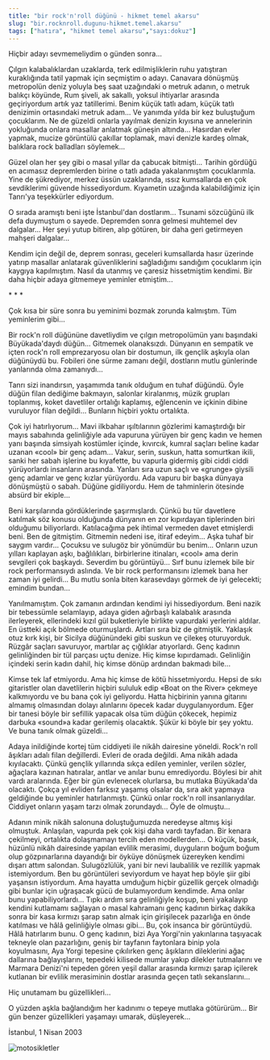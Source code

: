 ```yaml
---
title: "bir rock'n'roll düğünü - hikmet temel akarsu"
slug: "bir.rocknroll.dugunu-hikmet.temel.akarsu"
tags: ["hatıra", "hikmet temel akarsu","sayı:dokuz"]
---
```


Hiçbir adayı sevmemeliydim o günden sonra...

Çılgın kalabalıklardan uzaklarda, terk edilmişliklerin ruhu yatıştıran
kuraklığında tatil yapmak için seçmiştim o adayı. Canavara dönüşmüş
metropolün deniz yoluyla beş saat uzağındaki o metruk adanın, o metruk
balıkçı köyünde, Rum şiveli, ak sakallı, yoksul ihtiyarlar arasında
geçiriyordum artık yaz tatillerimi. Benim küçük tatlı adam, küçük tatlı
denizimin ortasındaki metruk adam... Ve yanımda yılda bir kez buluştuğum
çocuklarım. Ne de güzeldi onlarla yayılmak denizin kıyısına ve
annelerinin yokluğunda onlara masallar anlatmak güneşin altında...
Hasırdan evler yapmak, mucize görüntülü çakıllar toplamak, mavi denizle
kardeş olmak, balıklara rock balladları söylemek...

Güzel olan her şey gibi o masal yıllar da çabucak bitmişti... Tarihin
gördüğü en acımasız depremlerden birine o tatlı adada yakalanmıştım
çocuklarımla. Yine de şükrediyor, merkez üssün uzaklarında, ıssız
kumsallarda en çok sevdiklerimi güvende hissediyordum. Kıyametin
uzağında kalabildiğimiz için Tanrı'ya teşekkürler ediyordum.

O sırada aramıştı beni işte İstanbul'dan dostlarım... Tsunami sözcüğünü
ilk defa duymuştum o sayede. Depremden sonra gelmesi muhtemel dev
dalgalar... Her şeyi yutup bitiren, alıp götüren, bir daha geri
getirmeyen mahşeri dalgalar...

Kendim için değil de, deprem sonrası, geceleri kumsallarda hasır
üzerinde yatırıp masallar anlatarak güvenliklerini sağladığımı sandığım
çocuklarım için kaygıya kapılmıştım. Nasıl da utanmış ve çaresiz
hissetmiştim kendimi. Bir daha hiçbir adaya gitmemeye
yeminler etmiştim...

\* \* \*

Çok kısa bir süre sonra bu yeminimi bozmak zorunda kalmıştım. Tüm
yeminlerim gibi...

Bir rock'n roll düğününe davetliydim ve çılgın metropolümün yanı
başındaki Büyükada'daydı düğün... Gitmemek olanaksızdı. Dünyanın en
sempatik ve içten rock'n roll emprezaryosu olan bir dostumun, ilk
gençlik aşkıyla olan düğünüydü bu. Fobileri öne sürme zamanı değil,
dostların mutlu günlerinde yanlarında olma zamanıydı...

Tanrı sizi inandırsın, yaşamımda tanık olduğum en tuhaf düğündü. Öyle
düğün filan dediğime bakmayın, salonlar kiralanmış, müzik grupları
toplanmış, koket davetliler ortalığı kaplamış, eğlencenin ve içkinin
dibine vuruluyor filan değildi... Bunların hiçbiri yoktu ortalıkta.

Çok iyi hatırlıyorum... Mavi ilkbahar ışıltılarının gözlerimi
kamaştırdığı bir mayıs sabahında gelinliğiyle ada vapuruna yürüyen bir
genç kadın ve hemen yanı başında simsiyah kostümler içinde, kıvırcık,
kumral saçları beline kadar uzanan «cool» bir genç adam... Vakur, serin,
suskun, hatta somurtkan ikili, sanki her sabah işlerine bu kıyafette, bu
vapurla gidermiş gibi ciddi ciddi yürüyorlardı insanların arasında.
Yanları sıra uzun saçlı ve «grunge» giysili genç adamlar ve genç kızlar
yürüyordu. Ada vapuru bir başka dünyaya dönüşmüştü o sabah. Düğüne
gidiliyordu. Hem de tahminlerin ötesinde absürd bir ekiple...

Beni karşılarında gördüklerinde şaşırmışlardı. Çünkü bu tür davetlere
katılmak söz konusu olduğunda dünyanın en zor kıpırdayan tiplerinden
biri olduğumu biliyorlardı. Katılacağıma pek ihtimal vermeden davet
etmişlerdi beni. Ben de gitmiştim. Gitmemin nedeni ise, itiraf edeyim...
Aşka tuhaf bir saygım vardır... Çocuksu ve sulugöz bir yönümdür bu
benim... Onların uzun yılları kaplayan aşkı, bağlılıkları, birbirlerine
itinaları, «cool» ama derin sevgileri çok başkaydı. Severdim bu
görüntüyü... Sırf bunu izlemek bile bir rock performansıydı aslında. Ve
bir rock performansını izlemek bana her zaman iyi gelirdi... Bu mutlu
sonla biten karasevdayı görmek de iyi gelecekti; emindim bundan...

Yanılmamıştım. Çok zamanın ardından kendimi iyi hissediyordum. Beni
nazik bir tebessümle selamlayıp, adaya giden ağırbaşlı kalabalık
arasında ilerleyerek, ellerindeki kızıl gül buketleriyle birlikte
vapurdaki yerlerini aldılar. En üstteki açık bölmede oturmuşlardı.
Artları sıra biz de gitmiştik. Yaklaşık otuz kırk kişi, bir Sicilya
düğünündeki gibi suskun ve çilekeş oturuyorduk. Rüzgâr saçları
savuruyor, martılar aç çığlıklar atıyorlardı. Genç kadının gelinliğinden
bir tül parçası uçtu denize. Hiç kimse kıpırdamadı. Gelinliğin içindeki
serin kadın dahil, hiç kimse dönüp ardından bakmadı bile...

Kimse tek laf etmiyordu. Ama hiç kimse de kötü hissetmiyordu. Hepsi de
sıkı gitaristler olan davetlilerin hiçbiri sululuk edip «Boat on the
River» çekmeye kalkmıyordu ve bu bana çok iyi geliyordu. Hatta
hiçbirinin yanına gitarını almamış olmasından dolayı alınlarını öpecek
kadar duygulanıyordum. Eğer bir tanesi böyle bir sefillik yapacak olsa
tüm düğün çökecek, hepimiz darbuka «sound»a kadar gerilemiş olacaktık.
Şükür ki böyle bir şey yoktu. Ve buna tanık olmak güzeldi...

Adaya inildiğinde kortej tüm ciddiyeti ile nikâh dairesine yöneldi.
Rock'n roll âşıkları adalı filan değillerdi. Evleri de orada değildi.
Ama nikâh adada kıyılacaktı. Çünkü gençlik yıllarında sıkça edilen
yeminler, verilen sözler, ağaçlara kazınan hatıralar, antlar ve anılar
bunu emrediyordu. Böylesi bir ahit vardı aralarında. Eğer bir gün
evlenecek olurlarsa, bu mutlaka Büyükada'da olacaktı. Çokça yıl evliden
farksız yaşamış olsalar da, sıra akit yapmaya geldiğinde bu yeminler
hatırlanmıştı. Çünkü onlar rock'n roll insanlarıydılar. Ciddiyet onların
yaşam tarzı olmak zorundaydı... Öyle de olmuştu...

Adanın minik nikâh salonuna doluştuğumuzda neredeyse altmış kişi
olmuştuk. Anlaşılan, vapurda pek çok kişi daha vardı tayfadan. Bir
kenara çekilmeyi, ortalıkta dolaşmamayı tercih eden modellerden... O
küçük, basık, hüzünlü nikâh dairesinde yapılan evlilik merasimi,
duyguların boğum boğum olup gözpınarlarına dayandığı bir öyküye dönüşmek
üzereyken kendimi dışarı attım salondan. Sulugözlülük, yani bir nevi
laubalilik ve rezillik yapmak istemiyordum. Ben bu görüntüleri
seviyordum ve hayat hep böyle şiir gibi yaşansın istiyordum. Ama hayatta
umduğum hiçbir güzellik gerçek olmadığı gibi bunlar için uğraşacak gücü
de bulamıyordum kendimde. Ama onlar bunu yapabiliyorlardı... Tıpkı ardım
sıra gelinliğiyle koşup, beni yakalayıp kendini kutlamamı sağlayan o
masal kahramanı genç kadının birkaç dakika sonra bir kasa kırmızı şarap
satın almak için girişilecek pazarlığa en önde katılması ve hâlâ
gelinliğiyle olması gibi... Bu, çok insanca bir görüntüydü. Hâlâ
hatırlarım bunu. O genç kadının, bizi Aya Yorgi'nin yakınlarına
taşıyacak tekneyle olan pazarlığını, geniş bir tayfanın faytonlara binip
yola koyulmasını, Aya Yorgi tepesine çıkılırken genç âşıkların
dileklerini ağaç dallarına bağlayışlarını, tepedeki kilisede mumlar
yakıp dilekler tutmalarını ve Marmara Denizi'ni tepeden gören yeşil
dallar arasında kırmızı şarap içilerek kutlanan bir evlilik merasiminin
dostlar arasında geçen tatlı sekanslarını...

Hiç unutamam bu güzellikleri...

O yüzden aşkla bağlandığım her kadınımı o tepeye mutlaka götürürüm...
Bir gün benzer güzellikleri yaşamayı umarak, düşleyerek...

İstanbul, 1 Nisan 2003

![motosikletler](/img/ky09_19.jpg)